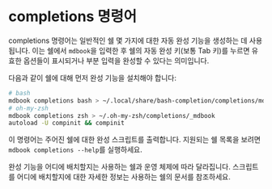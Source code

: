 # completions 명령어

completions 명령어는 일반적인 쉘 몇 가지에 대한 자동 완성 기능을 생성하는 데 사용됩니다.
이는 쉘에서 `mdbook`을 입력한 후 쉘의 자동 완성 키(보통 Tab 키)를 누르면 유효한 옵션들이 표시되거나 부분 입력을 완성할 수 있다는 의미입니다.

다음과 같이 쉘에 대해 먼저 완성 기능을 설치해야 합니다:

```bash
# bash
mdbook completions bash > ~/.local/share/bash-completion/completions/mdbook
# oh-my-zsh
mdbook completions zsh > ~/.oh-my-zsh/completions/_mdbook
autoload -U compinit && compinit
```

이 명령어는 주어진 쉘에 대한 완성 스크립트를 출력합니다.
지원되는 쉘 목록을 보려면 `mdbook completions --help`를 실행하세요.

완성 기능을 어디에 배치할지는 사용하는 쉘과 운영 체제에 따라 달라집니다.
스크립트를 어디에 배치할지에 대한 자세한 정보는 사용하는 쉘의 문서를 참조하세요.
